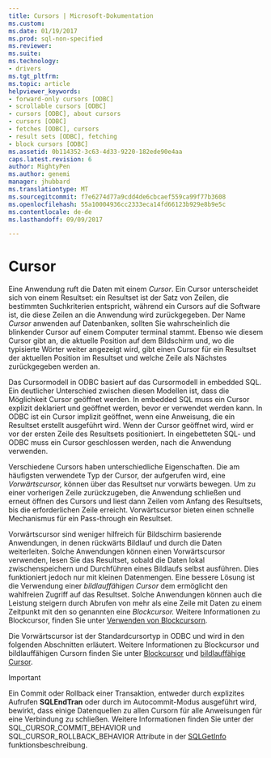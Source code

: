 ```yaml
---
title: Cursors | Microsoft-Dokumentation
ms.custom: 
ms.date: 01/19/2017
ms.prod: sql-non-specified
ms.reviewer: 
ms.suite: 
ms.technology:
- drivers
ms.tgt_pltfrm: 
ms.topic: article
helpviewer_keywords:
- forward-only cursors [ODBC]
- scrollable cursors [ODBC]
- cursors [ODBC], about cursors
- cursors [ODBC]
- fetches [ODBC], cursors
- result sets [ODBC], fetching
- block cursors [ODBC]
ms.assetid: 0b114352-3c63-4d33-9220-182ede90e4aa
caps.latest.revision: 6
author: MightyPen
ms.author: genemi
manager: jhubbard
ms.translationtype: MT
ms.sourcegitcommit: f7e6274d77a9cdd4de6cbcaef559ca99f77b3608
ms.openlocfilehash: 55a10004936cc2333eca14fd66123b929e8b9e5c
ms.contentlocale: de-de
ms.lasthandoff: 09/09/2017

---
```

# <a name="cursors"></a>Cursor
Eine Anwendung ruft die Daten mit einem *Cursor*. Ein Cursor unterscheidet sich von einem Resultset: ein Resultset ist der Satz von Zeilen, die bestimmten Suchkriterien entspricht, während ein Cursors auf die Software ist, die diese Zeilen an die Anwendung wird zurückgegeben. Der Name *Cursor* anwenden auf Datenbanken, sollten Sie wahrscheinlich die blinkender Cursor auf einem Computer terminal stammt. Ebenso wie diesem Cursor gibt an, die aktuelle Position auf dem Bildschirm und, wo die typisierte Wörter weiter angezeigt wird, gibt einen Cursor für ein Resultset der aktuellen Position im Resultset und welche Zeile als Nächstes zurückgegeben werden an.  
  
 Das Cursormodell in ODBC basiert auf das Cursormodell in embedded SQL. Ein deutlicher Unterschied zwischen diesen Modellen ist, dass die Möglichkeit Cursor geöffnet werden. In embedded SQL muss ein Cursor explizit deklariert und geöffnet werden, bevor er verwendet werden kann. In ODBC ist ein Cursor implizit geöffnet, wenn eine Anweisung, die ein Resultset erstellt ausgeführt wird. Wenn der Cursor geöffnet wird, wird er vor der ersten Zeile des Resultsets positioniert. In eingebetteten SQL- und ODBC muss ein Cursor geschlossen werden, nach die Anwendung verwenden.  
  
 Verschiedene Cursors haben unterschiedliche Eigenschaften. Die am häufigsten verwendete Typ der Cursor, der aufgerufen wird, eine *Vorwärtscursor,* können über das Resultset nur vorwärts bewegen. Um zu einer vorherigen Zeile zurückzugeben, die Anwendung schließen und erneut öffnen des Cursors und liest dann Zeilen vom Anfang des Resultsets, bis die erforderlichen Zeile erreicht. Vorwärtscursor bieten einen schnelle Mechanismus für ein Pass-through ein Resultset.  
  
 Vorwärtscursor sind weniger hilfreich für Bildschirm basierende Anwendungen, in denen rückwärts Bildlauf und durch die Daten weiterleiten. Solche Anwendungen können einen Vorwärtscursor verwenden, lesen Sie das Resultset, sobald die Daten lokal zwischenspeichern und Durchführen eines Bildlaufs selbst ausführen. Dies funktioniert jedoch nur mit kleinen Datenmengen. Eine bessere Lösung ist die Verwendung einer *bildlauffähigen Cursor* dem ermöglicht den wahlfreien Zugriff auf das Resultset. Solche Anwendungen können auch die Leistung steigern durch Abrufen von mehr als eine Zeile mit Daten zu einem Zeitpunkt mit den so genannten eine *Blockcursor.* Weitere Informationen zu Blockcursor, finden Sie unter [Verwenden von Blockcursorn](../../../odbc/reference/develop-app/using-block-cursors.md).  
  
 Die Vorwärtscursor ist der Standardcursortyp in ODBC und wird in den folgenden Abschnitten erläutert. Weitere Informationen zu Blockcursor und bildlauffähigen Cursorn finden Sie unter [Blockcursor](../../../odbc/reference/develop-app/block-cursors.md) und [bildlauffähige Cursor](../../../odbc/reference/develop-app/scrollable-cursors.md).  
  
> [!IMPORTANT]  
>  Ein Commit oder Rollback einer Transaktion, entweder durch explizites Aufrufen **SQLEndTran** oder durch im Autocommit-Modus ausgeführt wird, bewirkt, dass einige Datenquellen zu allen Cursorn für alle Anweisungen für eine Verbindung zu schließen. Weitere Informationen finden Sie unter der SQL_CURSOR_COMMIT_BEHAVIOR und SQL_CURSOR_ROLLBACK_BEHAVIOR Attribute in der [SQLGetInfo](../../../odbc/reference/syntax/sqlgetinfo-function.md) funktionsbeschreibung.
